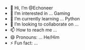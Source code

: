 - 👋 Hi, I’m @Echoneer
- 👀 I’m interested in ... Gaming
- 🌱 I’m currently learning ... Python
- 💞️ I’m looking to collaborate on ...
- 📫 How to reach me ...
- 😄 Pronouns: ... He/Him
- ⚡ Fun fact: ...

<!---
Echoneer/Echoneer is a ✨ special ✨ repository because its `README.md` (this file) appears on your GitHub profile.
You can click the Preview link to take a look at your changes.
--->
